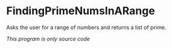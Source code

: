 # FindingPrimeNumsInARange

Asks the user for a range of numbers and returns a list of prime.

<i> This program is only source code </i>
